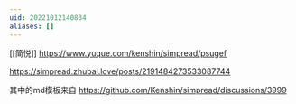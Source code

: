 ```yaml
---
uid: 20221012140834
aliases: []
---
```

[[简悦]]
https://www.yuque.com/kenshin/simpread/psugef

https://simpread.zhubai.love/posts/2191484273533087744

其中的md模板来自
https://github.com/Kenshin/simpread/discussions/3999
